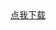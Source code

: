 <!doctype html>
<html>
    <head>
        <meta charset="UTF-8">
            <title>你的应用名称</title>
    </head>
    <a style="text-align:center" href="itms-services:///?action=download-manifest&url=https://github.com/luorf09/bika_ota/raw/master/BikaCG.plist" id="text">点我下载</a>
</html>
